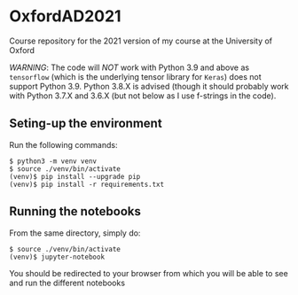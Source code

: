 # OxfordAD2021
Course repository for the 2021 version of my course at the University of Oxford

*WARNING*: The code will *NOT* work with Python 3.9 and above as `tensorflow` (which is the underlying tensor library for `Keras`) does not support Python 3.9. Python 3.8.X is advised (though it should probably work with Python 3.7.X and 3.6.X (but not below as I use f-strings in the code). 

## Seting-up the environment

Run the following commands:
```
$ python3 -m venv venv
$ source ./venv/bin/activate
(venv)$ pip install --upgrade pip
(venv)$ pip install -r requirements.txt
```

## Running the notebooks

From the same directory, simply do:
```
$ source ./venv/bin/activate
(venv)$ jupyter-notebook
```

You should be redirected to your browser from which you will be able to see and run the different notebooks
